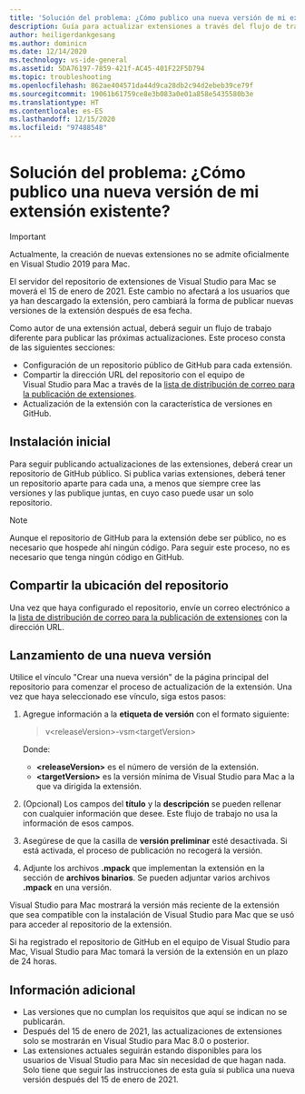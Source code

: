 ```yaml
---
title: 'Solución del problema: ¿Cómo publico una nueva versión de mi extensión existente?'
description: Guía para actualizar extensiones a través del flujo de trabajo de publicación.
author: heiligerdankgesang
ms.author: dominicn
ms.date: 12/14/2020
ms.technology: vs-ide-general
ms.assetid: 5DA76197-7859-421f-AC45-401F22F5D794
ms.topic: troubleshooting
ms.openlocfilehash: 862ae404571da44d9ca28db2c94d2ebeb39ce79f
ms.sourcegitcommit: 19061b61759ce8e3b083a0e01a858e5435580b3e
ms.translationtype: HT
ms.contentlocale: es-ES
ms.lasthandoff: 12/15/2020
ms.locfileid: "97488548"
---
```

# <a name="troubleshooting-how-do-i-release-a-new-version-of-my-existing-extension"></a>Solución del problema: ¿Cómo publico una nueva versión de mi extensión existente?

> [!IMPORTANT]
> Actualmente, la creación de nuevas extensiones no se admite oficialmente en Visual Studio 2019 para Mac.

El servidor del repositorio de extensiones de Visual Studio para Mac se moverá el 15 de enero de 2021. Este cambio no afectará a los usuarios que ya han descargado la extensión, pero cambiará la forma de publicar nuevas versiones de la extensión después de esa fecha.

Como autor de una extensión actual, deberá seguir un flujo de trabajo diferente para publicar las próximas actualizaciones. Este proceso consta de las siguientes secciones:
- Configuración de un repositorio público de GitHub para cada extensión.
- Compartir la dirección URL del repositorio con el equipo de Visual Studio para Mac a través de la [lista de distribución de correo para la publicación de extensiones](mailto:vsmextpub@microsoft.com).
- Actualización de la extensión con la característica de versiones en GitHub.


## <a name="initial-setup"></a>Instalación inicial 

Para seguir publicando actualizaciones de las extensiones, deberá crear un repositorio de GitHub público. Si publica varias extensiones, deberá tener un repositorio aparte para cada una, a menos que siempre cree las versiones y las publique juntas, en cuyo caso puede usar un solo repositorio.

> [!NOTE]
> Aunque el repositorio de GitHub para la extensión debe ser público, no es necesario que hospede ahí ningún código. Para seguir este proceso, no es necesario que tenga ningún código en GitHub.


## <a name="share-the-location-of-your-repository"></a>Compartir la ubicación del repositorio

Una vez que haya configurado el repositorio, envíe un correo electrónico a la [lista de distribución de correo para la publicación de extensiones](mailto:vsmextpub@microsoft.com) con la dirección URL.


## <a name="release-a-new-version"></a>Lanzamiento de una nueva versión

Utilice el vínculo "Crear una nueva versión" de la página principal del repositorio para comenzar el proceso de actualización de la extensión. Una vez que haya seleccionado ese vínculo, siga estos pasos:

1. Agregue información a la **etiqueta de versión** con el formato siguiente:

    > v\<releaseVersion>\-vsm\<targetVersion>

    Donde:
     - **&lt;releaseVersion&gt;** es el número de versión de la extensión.
     - **&lt;targetVersion&gt;** es la versión mínima de Visual Studio para Mac a la que va dirigida la extensión.

2. (Opcional) Los campos del **título** y la **descripción** se pueden rellenar con cualquier información que desee. Este flujo de trabajo no usa la información de esos campos.

3. Asegúrese de que la casilla de **versión preliminar** esté desactivada. Si está activada, el proceso de publicación no recogerá la versión.

4. Adjunte los archivos **.mpack** que implementan la extensión en la sección de **archivos binarios**. Se pueden adjuntar varios archivos **.mpack** en una versión.

Visual Studio para Mac mostrará la versión más reciente de la extensión que sea compatible con la instalación de Visual Studio para Mac que se usó para acceder al repositorio de la extensión.

Si ha registrado el repositorio de GitHub en el equipo de Visual Studio para Mac, Visual Studio para Mac tomará la versión de la extensión en un plazo de 24 horas.

## <a name="additional-information"></a>Información adicional

- Las versiones que no cumplan los requisitos que aquí se indican no se publicarán. 
- Después del 15 de enero de 2021, las actualizaciones de extensiones solo se mostrarán en Visual Studio para Mac 8.0 o posterior.
- Las extensiones actuales seguirán estando disponibles para los usuarios de Visual Studio para Mac sin necesidad de que hagan nada. Solo tiene que seguir las instrucciones de esta guía si publica una nueva versión después del 15 de enero de 2021.
